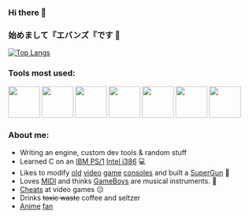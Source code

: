 ### Hi there 👋
### 始めまして『エバンズ『です 👋

[![Top Langs](https://github-readme-stats.vercel.app/api/top-langs/?username=wtfsystems&layout=compact&theme=outrun)](https://github.com/anuraghazra/github-readme-stats)

### Tools most used:
<p float="left">
  <a href="https://archlinux.org"><img src="https://raw.githubusercontent.com/wtfsystems/wtfsystems/main/images/arch.png" height="64"/></a>
  <a href="https://gcc.gnu.org"><img src="https://raw.githubusercontent.com/wtfsystems/wtfsystems/main/images/gcc-logo.png" height="64"/></a>
  <a href="https://www.python.org"><img src=https://raw.githubusercontent.com/wtfsystems/wtfsystems/main/images/Python_logo_icon.png height="64"/></a>
  <a href="https://www.mozilla.org"><img src="https://raw.githubusercontent.com/wtfsystems/wtfsystems/main/images/firefox.png" height="64"/></a>
  <a href="https://code.visualstudio.com"><img src="https://raw.githubusercontent.com/wtfsystems/wtfsystems/main/images/code.png" height="64"/></a>
  <a href="https://hyper.is"><img src="https://raw.githubusercontent.com/wtfsystems/wtfsystems/main/images/hyper.png" height="64"/></a>
  <a href="https://simplenote.com"><img src="https://raw.githubusercontent.com/wtfsystems/wtfsystems/main/images/simplenote.png" height="64"/></a>
</p>

### About me:
- Writing an engine, custom dev tools & random stuff
- Learned C on an [IBM PS/1](https://en.wikipedia.org/wiki/IBM_PS/1) [Intel i386](https://en.wikipedia.org/wiki/I386) :computer:
- Likes to modify [old](https://en.wikipedia.org/wiki/TurboGrafx-16) [video](https://en.wikipedia.org/wiki/Super_Nintendo_Entertainment_System) [game](https://en.wikipedia.org/wiki/Sega_Saturn) [consoles](https://en.wikipedia.org/wiki/Nintendo_Entertainment_System) and built a [SuperGun](https://en.wikipedia.org/wiki/SuperGun) :space_invader:
- Loves [MIDI](https://en.wikipedia.org/wiki/MIDI) and thinks [GameBoys](https://en.wikipedia.org/wiki/Game_Boy) are musical instruments.  :musical_keyboard:
- [Cheats](https://github.com/EUA/wxHexEditor) at video games :expressionless:
- Drinks ~~toxic waste~~ coffee and seltzer
- [Anime](https://en.wikipedia.org/wiki/Mobile_Suit_Gundam) [fan](https://en.touhouwiki.net/wiki/Touhou_Wiki)
